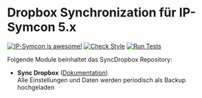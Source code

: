 # Dropbox Synchronization für IP-Symcon 5.x

[![IP-Symcon is awesome!](https://img.shields.io/badge/IP--Symcon-5.x-blue.svg)](https://www.symcon.de)
[![Check Style](https://github.com/paresy/SyncDropbox/workflows/Check%20Style/badge.svg)](https://github.com/paresy/SyncDropbox/actions)
[![Run Tests](https://github.com/paresy/SyncDropbox/workflows/Run%20Tests/badge.svg)](https://github.com/paresy/SyncDropbox/actions)

Folgende Module beinhaltet das SyncDropbox Repository:

- __Sync Dropbox__ ([Dokumentation](SyncDropbox))  
    Alle Einstellungen und Daten werden periodisch als Backup hochgeladen
